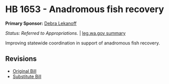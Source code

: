 # HB 1653 - Anadromous fish recovery
**Primary Sponsor:** [Debra Lekanoff](/person/leg/lekanoff_de.md)

*Status: Referred to Appropriations.* | [leg.wa.gov summary](https://app.leg.wa.gov/billsummary?BillNumber=1653&Year=2021)

Improving statewide coordination in support of anadromous fish recovery.

## Revisions
* [Original Bill](1/)
* [Substitute Bill](S/)